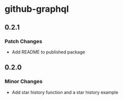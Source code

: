# github-graphql

## 0.2.1

### Patch Changes

- Add README to published package

## 0.2.0

### Minor Changes

- Add star history function and a star history example
